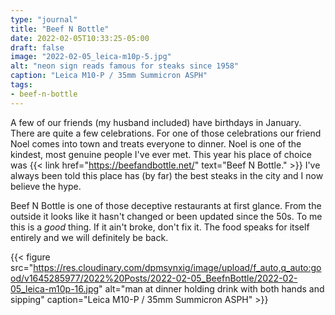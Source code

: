 ```yaml
---
type: "journal"
title: "Beef N Bottle"
date: 2022-02-05T10:33:25-05:00
draft: false
image: "2022-02-05_leica-m10p-5.jpg"
alt: "neon sign reads famous for steaks since 1958"
caption: "Leica M10-P / 35mm Summicron ASPH"
tags:
- beef-n-bottle
---
```


A few of our friends (my husband included) have birthdays in January. There are quite a few celebrations. For one of those celebrations our friend Noel comes into town and treats everyone to dinner. Noel is one of the kindest, most genuine people I've ever met. This year his place of choice was {{< link href="https://beefandbottle.net/" text="Beef N Bottle." >}} I've always been told this place has (by far) the best steaks in the city and I now believe the hype.

Beef N Bottle is one of those deceptive restaurants at first glance. From the outside it looks like it hasn't changed or been updated since the 50s. To me this is a _good_ thing. If it ain't broke, don't fix it. The food speaks for itself entirely and we will definitely be back.

{{< figure src="https://res.cloudinary.com/dpmsynxig/image/upload/f_auto,q_auto:good/v1645285977/2022%20Posts/2022-02-05_BeefnBottle/2022-02-05_leica-m10p-16.jpg" alt="man at dinner holding drink with both hands and sipping" caption="Leica M10-P / 35mm Summicron ASPH" >}}
